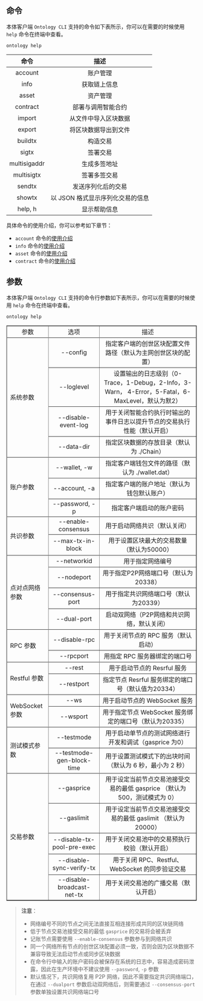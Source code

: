 
## 命令

本体客户端  `Ontology CLI` 支持的命令如下表所示，你可以在需要的时候使用 `help` 命令在终端中查看。

```shell
ontology help
```

|     命令     |               描述               |
| :----------: | :------------------------------: |
|   account    |             账户管理             |
|     info     |           获取链上信息           |
|    asset     |             资产管理             |
|   contract   |        部署与调用智能合约        |
|    import    |       从文件中导入区块数据       |
|    export    |       将区块数据导出到文件       |
|   buildtx    |             构造交易             |
|    sigtx     |             签署交易             |
| multisigaddr |           生成多签地址           |
|  multisigtx  |           签署多签交易           |
|    sendtx    |        发送序列化后的交易        |
|    showtx    | 以 JSON 格式显示序列化交易的信息 |
|   help, h    |           显示帮助信息           |

具体命令的使用介绍，你可以参考如下章节：

- `account` 命令的[使用介绍](docs-cn/ontology-cli/14-wallet-manager.md)
- `info` 命令的[使用介绍](docs-cn/ontology-cli/15-block-info.md)
- `asset` 命令的[使用介绍](docs-cn/ontology-cli/16-asset.md)
- `contract` 命令的[使用介绍](docs-cn/ontology-cli/17-contract.md)

## 参数

本体客户端 `Ontology CLI` 支持的命令行参数如下表所示，你可以在需要的时候使用 `help` 命令在终端中查看。

```shell
ontology help
```

<table cellspacing=0 border=1>
    <tr>
        <td align="center" style=min-width:50px>参数</td>
        <td align="center" style=min-width:50px>选项</td>
        <td align="center" style=min-width:50px>描述</td>
    </tr>
    <tr>
        <td style=min-width:50px rowspan="5">系统参数</td>
    </tr>
    <tr>
        <td align="center" style=min-width:50px>--config</td>
        <td align="center" style=min-width:50px>指定客户端的创世区块配置文件路径（默认为主网创世区块的配置）</td>
    </tr>
    <tr>
        <td align="center" style=min-width:50px>--loglevel</td>
        <td align="center" style=min-width:50px>设置输出的日志级别（0-Trace，1-Debug，2-Info，3-Warn， 4-Error，5-Fatal，6-MaxLevel，默认为默2）</td>
    </tr>
    <tr>
        <td align="center" style=min-width:50px>--disable-event-log</td>
        <td align="center" style=min-width:50px>用于关闭智能合约执行时输出的事件日志以提升节点的交易执行性能（默认开启）</td>
    </tr>
    <tr>
        <td align="center" style=min-width:50px>--data-dir</td>
        <td align="center" style=min-width:50px>指定区块数据的存放目录（默认为 ./Chain）</td>
    </tr>
    <tr>
        <td style=min-width:50px rowspan="4">账户参数</td>
    </tr>
    <tr>
        <td align="center" style=min-width:50px>--wallet, -w</td>
        <td align="center" style=min-width:50px>指定客户端钱包文件的路径（默认为 ./wallet.dat）</td>
    </tr>
    <tr>
        <td align="center" style=min-width:50px>--account, -a</td>
        <td align="center" style=min-width:50px>指定客户端的账户地址（默认为钱包默认账户）</td>
    </tr>
    <tr>
        <td align="center" style=min-width:50px>--password, -p</td>
        <td align="center" style=min-width:50px>指定客户端启动的账户密码</td>
    </tr>
         <td style=min-width:50px rowspan="3">共识参数</td>
    <tr>
        <td align="center" style=min-width:50px>--enable-consensus</td>
        <td align="center" style=min-width:50px>用于启动网络共识（默认关闭）</td>
    </tr>
    <tr>
        <td align="center" style=min-width:50px>--max-tx-in-block</td>
        <td align="center" style=min-width:50px>用于设置区块最大的交易数量（默认为50000）</td>
    </tr>
    <tr>
        <td style=min-width:50px rowspan="5">点对点网络参数</td>
    </tr>
    <tr>
        <td align="center" style=min-width:50px>--networkid</td>
        <td align="center" style=min-width:50px>用于指定网络编号</td>
    </tr>
    <tr>
        <td align="center" style=min-width:50px>--nodeport</td>
        <td align="center" style=min-width:50px>用于指定P2P网络端口号（默认为20338）</td>
    </tr>
    <tr>
        <td align="center" style=min-width:50px>--consensus-port</td>
        <td align="center" style=min-width:50px>用于指定共识网络端口号（默认为20339）</td>
    </tr>
    <tr>
        <td align="center" style=min-width:50px>--dual-port</td>
        <td align="center" style=min-width:50px>启动双网络（P2P网络和共识网络，默认关闭）</td>
    </tr>
    <tr>
        <td style=min-width:50px rowspan="3">RPC 参数</td>
    </tr>
    <tr>
        <td align="center" style=min-width:50px>--disable-rpc</td>
        <td align="center" style=min-width:50px>用于关闭节点的 RPC 服务（默认启动）</td>
    </tr>
    <tr>
        <td align="center" style=min-width:50px>--rpcport</td>
        <td align="center" style=min-width:50px>用指定 RPC 服务器绑定的端口号</td>
    </tr>
    <tr>
        <td style=min-width:50px rowspan="3">Restful 参数</td>
    </tr>
    <tr>
        <td align="center" style=min-width:50px>--rest</td>
        <td align="center" style=min-width:50px>用于启动节点的 Resrful 服务</td>
    </tr>
    <tr>
        <td align="center" style=min-width:50px>--restport</td>
        <td align="center" style=min-width:50px>指定节点 Resrful 服务绑定的端口号（默认值为20334）</td>
    </tr>
    <tr>
        <td style=min-width:50px rowspan="3">WebSocket 参数</td>
    </tr>
    <tr>
        <td align="center" style=min-width:50px>--ws</td>
        <td align="center" style=min-width:50px>用于启动节点的 WebSocket 服务</td>
    </tr>
    <tr>
        <td align="center" style=min-width:50px>--wsport</td>
        <td align="center" style=min-width:50px>用于指定节点 WebSocket 服务绑定的端口号（默认为20335）</td>
    </tr>
    <tr>
        <td style=min-width:50px rowspan="3">测试模式参数</td>
    </tr>
    <tr>
        <td align="center" style=min-width:50px>--testmode</td>
        <td align="center" style=min-width:50px>用于启动单节点的测试网络进行开发和调试（gasprice 为0）</td>
    </tr>
    <tr>
        <td align="center" style=min-width:50px>--testmode-gen-block-time</td>
        <td align="center" style=min-width:50px>用于设置测试模式下的出块时间（默认为 6 秒，最小为 2 秒）</td>
    </tr>
    <tr>
        <td style=min-width:50px rowspan="6">交易参数</td>
    </tr>
    <tr>
        <td align="center" style=min-width:50px>--gasprice</td>
        <td align="center" style=min-width:50px>用于设定当前节点交易池接受交易的最低 gasprice （默认为500，测试模式为 0）</td>
    </tr>
    <tr>
        <td align="center" style=min-width:50px>--gaslimit</td>
        <td align="center" style=min-width:50px>用于设定当前节点交易池接受交易的最低 gaslimit （默认为20000）</td>
    </tr>
    <tr>
        <td align="center" style=min-width:50px>--disable-tx-pool-pre-exec</td>
        <td align="center" style=min-width:50px>用于关闭交易池中的交易预执行校验（默认开启）</td>
    </tr>
    <tr>
        <td align="center" style=min-width:50px>--disable-sync-verify-tx</td>
        <td align="center" style=min-width:50px>用于关闭 RPC、Restful、WebSocket 的同步验证交易</td>
    </tr>
    <tr>
        <td align="center" style=min-width:50px>--disable-broadcast-net-tx</td>
        <td align="center" style=min-width:50px>用于关闭交易池的广播交易（默认开启）</td>
    </tr>
</table>

> **注意**：
> - 网络编号不同的节点之间无法直接互相连接形成共同的区块链网络
> - 低于节点交易池接受交易的最低 `gasprice` 的交易将会被丢弃
> - 记账节点需要使用 `--enable-consensus` 参数参与到网络共识
> - 同一个网络所有节点的创世区块配置必须一致，否则会因为区块数据不兼容导致无法启动节点或同步区块数据
> - 在命令行中输入的账户密码会被保存在系统的日志中，容易造成密码泄露，因此在生产环境中不建议使用 `--password`, `-p` 参数
> - 默认情况下，共识网络复用 P2P 网络，因此不需要指定共识网络端口，在通过 `--dualport` 参数启动双网络后，则需要通过 `--consensus-port`
 参数单独设置共识网络端口号
